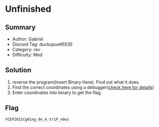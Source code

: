 Unfinished
===

## Summary
* Author: Gabriel
* Discord Tag: duckupus#6535
* Category: rev
* Difficulty: Med

## Solution
1. reverse the program(Insert Binary Here). Find out what it does.
2. Find the correct coordinates using a debugger([check here for details](./poc.md))
3. Enter coordinates into binary to get the flag

## Flag
```
YCEP2023{g01ng_0n_A_tr1P_n0w}
```
